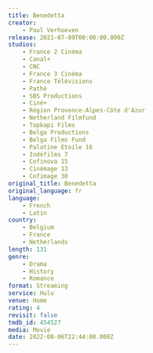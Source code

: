 ```yaml
---
title: Benedetta
creator:
    - Paul Verhoeven
release: 2021-07-09T00:00:00.000Z
studios:
    - France 2 Cinéma
    - Canal+
    - CNC
    - France 3 Cinéma
    - France Télévisions
    - Pathé
    - SBS Productions
    - Ciné+
    - Région Provence-Alpes-Côte d'Azur
    - Netherland Filmfund
    - Topkapi Films
    - Belga Productions
    - Belga Films Fund
    - Palatine Etoile 16
    - Indéfilms 7
    - Cofinova 15
    - Cinémage 13
    - Cofimage 30
original_title: Benedetta
original_language: fr
language:
    - French
    - Latin
country:
    - Belgium
    - France
    - Netherlands
length: 131
genre:
    - Drama
    - History
    - Romance
format: Streaming
service: Hulu
venue: Home
rating: 4
revisit: false
tmdb_id: 454527
media: Movie
date: 2022-08-06T22:44:00.000Z
---
```

